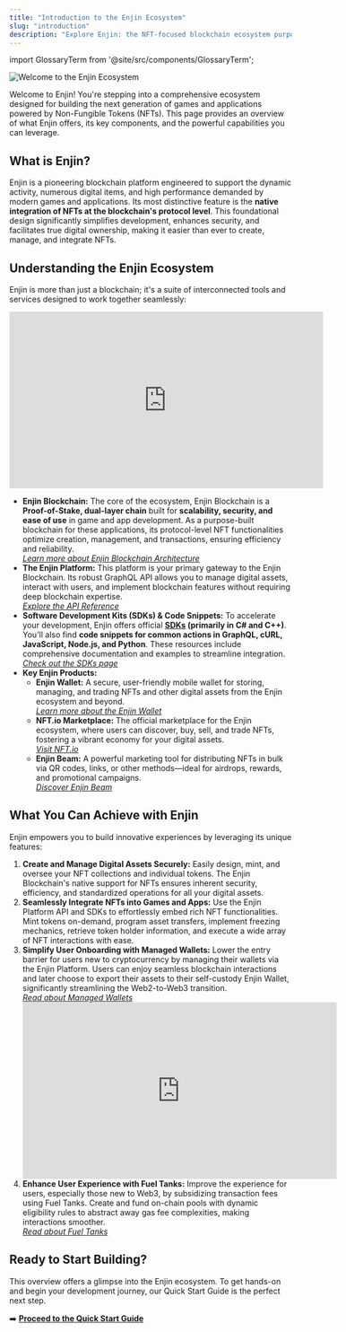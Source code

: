 ```yaml
---
title: "Introduction to the Enjin Ecosystem"
slug: "introduction"
description: "Explore Enjin: the NFT-focused blockchain ecosystem purpose-built for games & apps. Discover its Platform API, SDKs (C#, C++), Fuel Tanks, and Managed Wallets"
---
```


import GlossaryTerm from '@site/src/components/GlossaryTerm';

![Welcome to the Enjin Ecosystem](/img/getting-started/enjin-ecosystem.png)

Welcome to Enjin! You're stepping into a comprehensive ecosystem designed for building the next generation of games and applications powered by Non-Fungible Tokens (NFTs). This page provides an overview of what Enjin offers, its key components, and the powerful capabilities you can leverage.

## What is Enjin?

Enjin is a pioneering blockchain platform engineered to support the dynamic activity, numerous digital items, and high performance demanded by modern games and applications. Its most distinctive feature is the **native integration of NFTs at the blockchain's protocol level**. This foundational design significantly simplifies development, enhances security, and facilitates true digital ownership, making it easier than ever to create, manage, and integrate NFTs.

## Understanding the Enjin Ecosystem
Enjin is more than just a blockchain; it's a suite of interconnected tools and services designed to work together seamlessly:

<div class="video-container">
    <iframe width="560" height="315" src="https://www.youtube.com/embed/ZJ_KK-J_N7w?si=CXUhWJDdVMXJ0vYK" title="YouTube video player" frameborder="0" allow="accelerometer; autoplay; clipboard-write; encrypted-media; gyroscope; picture-in-picture; web-share" referrerpolicy="strict-origin-when-cross-origin" allowfullscreen></iframe>
</div>

- **Enjin Blockchain:** The core of the ecosystem, Enjin Blockchain is a **Proof-of-Stake, dual-layer chain** built for **scalability, security, and ease of use** in game and app development. As a purpose-built blockchain for these applications, its protocol-level NFT functionalities optimize creation, management, and transactions, ensuring efficiency and reliability.  
*[Learn more about Enjin Blockchain Architecture](/04-components/06-blockchain-infrastructure/06-blockchain-infrastructure.md)*
- **The Enjin Platform:** This platform is your primary gateway to the Enjin Blockchain. Its robust GraphQL API allows you to manage digital assets, interact with users, and implement blockchain features without requiring deep blockchain expertise.  
*[Explore the API Reference](/01-getting-started/05-using-enjin-api/02-api-reference.md)*
- **Software Development Kits (SDKs) & Code Snippets:** To accelerate your development, Enjin offers official **[SDKs](/02-guides/05-integrations/01-software-development-kit/01-software-development-kit.md) (primarily in C\# and C++)**. You'll also find **code snippets for common actions in GraphQL, cURL, JavaScript, Node.js, and Python**. These resources include comprehensive documentation and examples to streamline integration.  
*[Check out the SDKs page](/02-guides/05-integrations/01-software-development-kit/01-software-development-kit.md)*
- **Key Enjin Products:**
  - **Enjin Wallet:** A secure, user-friendly mobile wallet for storing, managing, and trading NFTs and other digital assets from the Enjin ecosystem and beyond.  
  *[Learn more about the Enjin Wallet](/04-components/07-enjin-wallet.md)*
  - **NFT.io Marketplace:** The official marketplace for the Enjin ecosystem, where users can discover, buy, sell, and trade NFTs, fostering a vibrant economy for your digital assets.  
  *[Visit NFT.io](https://nft.io)*
  - **Enjin Beam:** A powerful marketing tool for distributing NFTs in bulk via QR codes, links, or other methods—ideal for airdrops, rewards, and promotional campaigns.  
  *[Discover Enjin Beam](/04-components/09-beam.md)*

## What You Can Achieve with Enjin

Enjin empowers you to build innovative experiences by leveraging its unique features:

1.  **Create and Manage Digital Assets Securely:**
    Easily design, mint, and oversee your NFT collections and individual tokens. The Enjin Blockchain's native support for NFTs ensures inherent security, efficiency, and standardized operations for all your digital assets.
2.  **Seamlessly Integrate NFTs into Games and Apps:**
    Use the Enjin Platform API and SDKs to effortlessly embed rich NFT functionalities. Mint tokens on-demand, program asset transfers, implement freezing mechanics, retrieve token holder information, and execute a wide array of NFT interactions with ease.
3.  **Simplify User Onboarding with Managed Wallets:**
    Lower the entry barrier for users new to cryptocurrency by managing their wallets via the Enjin Platform. Users can enjoy seamless blockchain interactions and later choose to export their assets to their self-custody Enjin Wallet, significantly streamlining the Web2-to-Web3 transition.  
    *[Read about Managed Wallets](/02-guides/02-managing-users/03-using-managed-wallets.md)*  
    <div class="video-container">
        <iframe width="560" height="315" src="https://www.youtube.com/embed/WGVn4RST1Fc?si=H0BUdgo-4B_eSwcw" title="YouTube video player" frameborder="0" allow="accelerometer; autoplay; clipboard-write; encrypted-media; gyroscope; picture-in-picture; web-share" referrerpolicy="strict-origin-when-cross-origin" allowfullscreen></iframe>
    </div>
4.  **Enhance User Experience with Fuel Tanks:**
    Improve the experience for users, especially those new to Web3, by subsidizing transaction fees using Fuel Tanks. Create and fund on-chain pools with dynamic eligibility rules to abstract away gas fee complexities, making interactions smoother.  
    *[Read about Fuel Tanks](/04-components/05-enjin-matrixchain/02-fuel-tank-pallet.md)*
## Ready to Start Building?

This overview offers a glimpse into the Enjin ecosystem. To get hands-on and begin your development journey, our Quick Start Guide is the perfect next step.

➡️ **[Proceed to the Quick Start Guide](/01-getting-started/02-quick-start-guide.md)**
